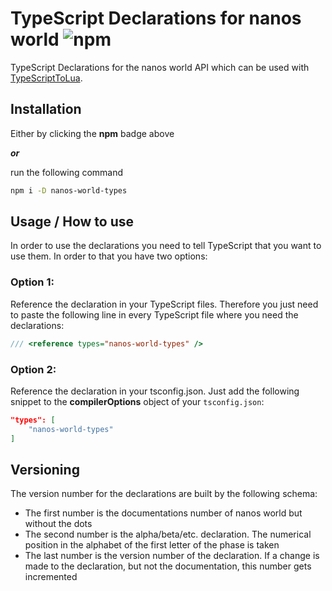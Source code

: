 # TypeScript Declarations for nanos world ![npm](https://img.shields.io/npm/v/nanos-world-types)
TypeScript Declarations for the nanos world API which can be used with [TypeScriptToLua](https://github.com/TypeScriptToLua/TypeScriptToLua).

## Installation
Either by clicking the **npm** badge above

***or***

run the following command
````bash
npm i -D nanos-world-types
````

## Usage / How to use
In order to use the declarations you need to tell TypeScript that you want to use them. In order to that you have two options:

### Option 1:
Reference the declaration in your TypeScript files. Therefore you just need to paste the following line in every TypeScript file where you need the declarations:
````typescript
/// <reference types="nanos-world-types" />
````

### Option 2:
Reference the declaration in your tsconfig.json. Just add the following snippet to the **compilerOptions** object of your `tsconfig.json`:
````json
"types": [
    "nanos-world-types"
]
````

## Versioning
The version number for the declarations are built by the following schema:
- The first number is the documentations number of nanos world but without the dots
- The second number is the alpha/beta/etc. declaration. The numerical position in the alphabet of the first letter of the phase is taken
- The last number is the version number of the declaration. If a change is made to the declaration, but not the documentation, this number gets incremented
